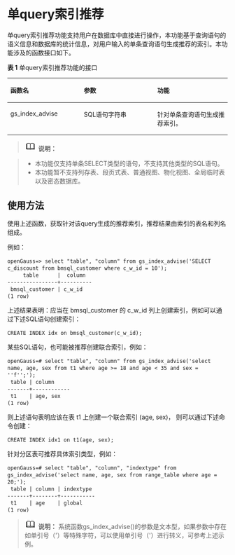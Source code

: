 # 单query索引推荐<a name="ZH-CN_TOPIC_0296549246"></a>

单query索引推荐功能支持用户在数据库中直接进行操作，本功能基于查询语句的语义信息和数据库的统计信息，对用户输入的单条查询语句生成推荐的索引。本功能涉及的函数接口如下。

**表 1**  单query索引推荐功能的接口

<a name="table6447142414557"></a>
<table><thead align="left"><tr id="row544732413559"><th class="cellrowborder" valign="top" width="33.33333333333333%" id="mcps1.2.4.1.1"><p id="p1644752411553"><a name="p1644752411553"></a><a name="p1644752411553"></a>函数名</p>
</th>
<th class="cellrowborder" valign="top" width="33.33333333333333%" id="mcps1.2.4.1.2"><p id="p34471524185517"><a name="p34471524185517"></a><a name="p34471524185517"></a>参数</p>
</th>
<th class="cellrowborder" valign="top" width="33.33333333333333%" id="mcps1.2.4.1.3"><p id="p124475241559"><a name="p124475241559"></a><a name="p124475241559"></a>功能</p>
</th>
</tr>
</thead>
<tbody><tr id="row94473249558"><td class="cellrowborder" valign="top" width="33.33333333333333%" headers="mcps1.2.4.1.1 "><p id="p344762435510"><a name="p344762435510"></a><a name="p344762435510"></a>gs_index_advise</p>
</td>
<td class="cellrowborder" valign="top" width="33.33333333333333%" headers="mcps1.2.4.1.2 "><p id="p1444782419553"><a name="p1444782419553"></a><a name="p1444782419553"></a>SQL语句字符串</p>
</td>
<td class="cellrowborder" valign="top" width="33.33333333333333%" headers="mcps1.2.4.1.3 "><p id="p1544816249557"><a name="p1544816249557"></a><a name="p1544816249557"></a>针对单条查询语句生成推荐索引。</p>
</td>
</tr>
</tbody>
</table>

>![](public_sys-resources/icon-note.png) **说明：** 

>-   本功能仅支持单条SELECT类型的语句，不支持其他类型的SQL语句。  
>-   本功能暂不支持列存表、段页式表、普通视图、物化视图、全局临时表以及密态数据库。  

## 使用方法<a name="section54321094535"></a>

使用上述函数，获取针对该query生成的推荐索引，推荐结果由索引的表名和列名组成。

例如：

```
openGauss=> select "table", "column" from gs_index_advise('SELECT c_discount from bmsql_customer where c_w_id = 10');
     table      |  column  
----------------+----------
 bmsql_customer | c_w_id
(1 row)
```

上述结果表明：应当在 bmsql\_customer 的 c\_w\_id 列上创建索引，例如可以通过下述SQL语句创建索引：

```
CREATE INDEX idx on bmsql_customer(c_w_id);
```

某些SQL语句，也可能被推荐创建联合索引，例如：

```
openGauss=# select "table", "column" from gs_index_advise('select name, age, sex from t1 where age >= 18 and age < 35 and sex = ''f'';');
 table | column
-------+------------
 t1    | age, sex
(1 row)
```

则上述语句表明应该在表 t1 上创建一个联合索引 \(age, sex\)， 则可以通过下述命令创建：

```
CREATE INDEX idx1 on t1(age, sex);
```

针对分区表可推荐具体索引类型，例如：

```
openGauss=# select "table", "column", "indextype" from gs_index_advise('select name, age, sex from range_table where age = 20;');
 table | column | indextype
-------+--------+-----------
 t1    | age    | global
(1 row)
```

>![](public_sys-resources/icon-note.png) **说明：** 
>系统函数gs\_index\_advise\(\)的参数是文本型，如果参数中存在如单引号（'）等特殊字符，可以使用单引号（'）进行转义，可参考上述示例。

